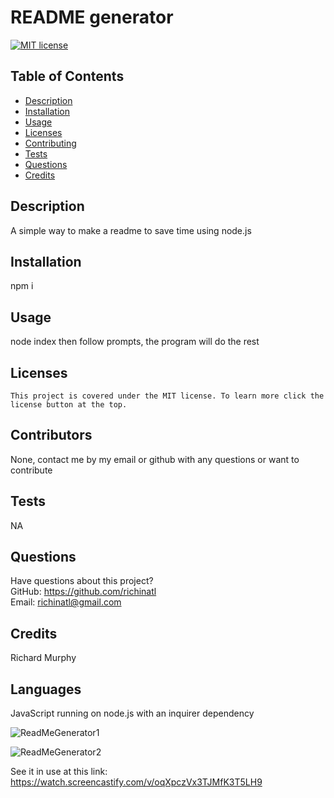# README generator
  [![MIT license](https://img.shields.io/badge/License-MIT-blue.svg)](https://lbesson.mit-license.org/)
  ## Table of Contents
  * [Description](#description)
  * [Installation](#installation)
  * [Usage](#usage)
  * [Licenses](#licenses)
  * [Contributing](#contributing)
  * [Tests](#tests)
  * [Questions](#questions)
  * [Credits](#credits)
 
 
 ## Description
  A simple way to make a readme to save time using node.js 
  
  
  ## Installation
  npm i
  
  
  ## Usage
  node index then follow prompts, the program will do the rest
  
  
  ## Licenses
    This project is covered under the MIT license. To learn more click the license button at the top.
  ## Contributors
  None, contact me by my email or github with any questions or want to contribute
  
  ## Tests
  NA
  
  
  ## Questions
  Have questions about this project?  
  GitHub: https://github.com/richinatl  
  Email: richinatl@gmail.com
  
  
  ## Credits
  Richard Murphy
  
  ## Languages
  JavaScript running on node.js with an inquirer dependency
  
  
  ![ReadMeGenerator1](https://user-images.githubusercontent.com/95508564/158685805-b51f8e01-dce3-44cb-ad1d-0fab49b3a4d2.png)
  
  
  ![ReadMeGenerator2](https://user-images.githubusercontent.com/95508564/158685849-48a82f5f-f007-44b3-bd70-1bb53e8de2db.png)
  
  
See it in use at this link: https://watch.screencastify.com/v/oqXpczVx3TJMfK3T5LH9
